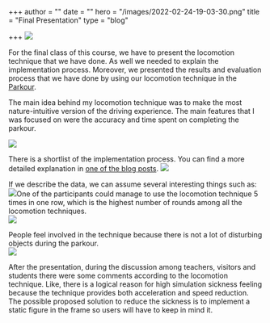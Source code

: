 +++
author = ""
date = ""
hero = "/images/2022-02-24-19-03-30.png"
title = "Final Presentation"
type = "blog"

+++
![](/images/2022-02-24-19-03-30.png)

For the final class of this course, we have to present the locomotion technique that we have done. As well we needed to explain the implementation process. Moreover, we presented the results and evaluation process that we have done by using our locomotion technique in the [Parkour](https://github.com/wenjietseng/VR-locomotion-parkour). 

The main idea behind my locomotion technique was to make the most nature-intuitive version of the driving experience. The main features that I was focused on were the accuracy and time spent on completing the parkour. 

![](/images/2022-02-24-19-05-32.png)

There is a shortlist of the implementation process. You can find a more detailed explanation in [one of the blog posts](https://dariyamhciblog.netlify.app/blog-posts/teach-me-how-to-drive/). ![](/images/2022-02-24-19-05-43.png)

If we describe the data, we can assume several interesting things such as:![](/images/2022-02-24-19-05-56.png)One of the participants could manage to use the locomotion technique 5 times in one row, which is the highest number of rounds among all the locomotion techniques.  
![](/images/2022-02-24-19-06-02.png)

People feel involved in the technique because there is not a lot of disturbing objects during the parkour.  
![](/images/2022-02-24-19-05-51.png)

After the presentation, during the discussion among teachers, visitors and students there were some comments according to the locomotion technique. Like, there is a logical reason for high simulation sickness feeling because the technique provides both acceleration and speed reduction. The possible proposed solution to reduce the sickness is to implement a static figure in the frame so users will have to keep in mind it.